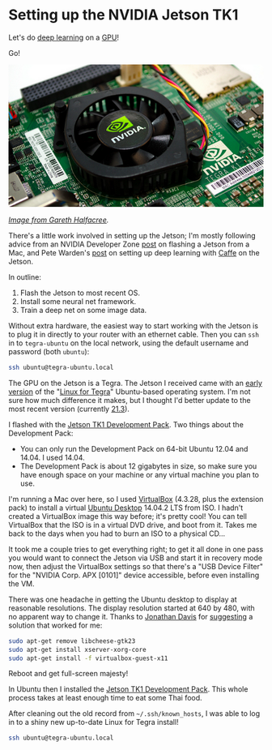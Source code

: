 # Setting up the NVIDIA Jetson TK1

Let's do [deep learning](https://en.wikipedia.org/wiki/Deep_learning) on a [GPU](https://en.wikipedia.org/wiki/Graphics_processing_unit)!

Go!


![Jetson TK1](jetson.png)

*[Image from Gareth Halfacree](https://www.flickr.com/photos/120586634@N05/14488628209/in/album-72157645736592714/).*


There's a little work involved in setting up the Jetson; I'm mostly following advice from an NVIDIA Developer Zone [post](https://devtalk.nvidia.com/default/topic/718220/tegra-tools/jetson-tegra-k1-development-kit/) on flashing a Jetson from a Mac, and Pete Warden's [post](http://petewarden.com/2014/10/25/how-to-run-the-caffe-deep-learning-vision-library-on-nvidias-jetson-mobile-gpu-board/) on setting up deep learning with [Caffe](http://caffe.berkeleyvision.org/) on the Jetson.

In outline:

 1. Flash the Jetson to most recent OS.
 2. Install some neural net framework.
 3. Train a deep net on some image data.

Without extra hardware, the easiest way to start working with the Jetson is to plug it in directly to your router with an ethernet cable. Then you can `ssh` in to `tegra-ubuntu` on the local network, using the default username and password (both `ubuntu`):

```bash
ssh ubuntu@tegra-ubuntu.local
```

The GPU on the Jetson is a Tegra. The Jetson I received came with an [early version](https://developer.nvidia.com/linux-tegra-rel-19) of the "[Linux for Tegra](https://developer.nvidia.com/linux-tegra)" Ubuntu-based operating system. I'm not sure how much difference it makes, but I thought I'd better update to the most recent version (currently [21.3](https://developer.nvidia.com/linux-tegra-r213)).

I flashed with the [Jetson TK1 Development Pack](https://developer.nvidia.com/jetson-tk1-development-pack). Two things about the Development Pack:

 * You can only run the Development Pack on 64-bit Ubuntu 12.04 and 14.04. I used 14.04.
 * The Development Pack is about 12 gigabytes in size, so make sure you have enough space on your machine or any virtual machine you plan to use.

I'm running a Mac over here, so I used [VirtualBox](https://www.virtualbox.org/) (4.3.28, plus the extension pack) to install a virtual [Ubuntu Desktop](http://www.ubuntu.com/download/desktop) 14.04.2 LTS from ISO. I hadn't created a VirtualBox image this way before; it's pretty cool! You can tell VirtualBox that the ISO is in a virtual DVD drive, and boot from it. Takes me back to the days when you had to burn an ISO to a physical CD...

It took me a couple tries to get everything right; to get it all done in one pass you would want to connect the Jetson via USB and start it in recovery mode now, then adjust the VirtualBox settings so that there's a "USB Device Filter" for the "NVIDIA Corp. APX [0101]" device accessible, before even installing the VM.

There was one headache in getting the Ubuntu desktop to display at reasonable resolutions. The display resolution started at 640 by 480, with no apparent way to change it. Thanks to [Jonathan Davis](http://askubuntu.com/users/394518/johnathan-davis) for [suggesting](http://askubuntu.com/questions/588943/experiencing-small-resolution-issue-in-ubuntu-14-04-2-with-virtualbox-getting-s) a solution that worked for me:

```bash
sudo apt-get remove libcheese-gtk23
sudo apt-get install xserver-xorg-core
sudo apt-get install -f virtualbox-guest-x11
```

Reboot and get full-screen majesty!

In Ubuntu then I installed the [Jetson TK1 Development Pack](https://developer.nvidia.com/jetson-tk1-development-pack). This whole process takes at least enough time to eat some Thai food.

After cleaning out the old record from `~/.ssh/known_hosts`, I was able to log in to a shiny new up-to-date Linux for Tegra install!

```bash
ssh ubuntu@tegra-ubuntu.local
```
